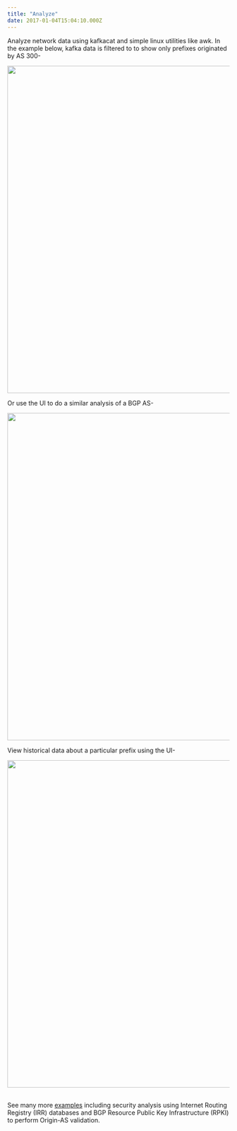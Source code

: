 ```yaml
---
title: "Analyze"
date: 2017-01-04T15:04:10.000Z
---
```



<p>Analyze network data using kafkacat and simple linux utilities like awk. In the example below, kafka data is
    filtered to to show only prefixes originated by AS 300-</p>
<img src="/img/prefix_orig_as_output_for_website.png" alt="" class="left db mb1" style="width: 740px">

<p>Or use the UI to do a similar analysis of a BGP AS-</p>
<img src="/img/AS_analyze_view_for_website.png" alt="" class="left db mb1" style="width: 740px">

<p>View historical data about a particular prefix using the UI-</p>
<img src="/img/Prefix_analyze_view_for_website.png" alt="" class="left db mb1" style="width: 740px">

<p><br>See many more <a href="/docs/examples">examples</a> including security analysis using Internet Routing Registry (IRR) databases and
BGP Resource Public Key Infrastructure (RPKI) to perform Origin-AS validation.</p>
